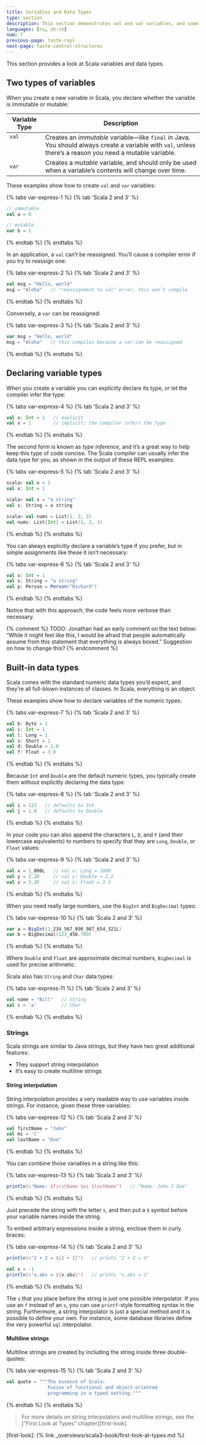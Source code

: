 ```yaml
---
title: Variables and Data Types
type: section
description: This section demonstrates val and var variables, and some common Scala data types.
languages: [ru, zh-cn]
num: 7
previous-page: taste-repl
next-page: taste-control-structures
---
```



This section provides a look at Scala variables and data types.

## Two types of variables

When you create a new variable in Scala, you declare whether the variable is immutable or mutable:

<table>
  <thead>
    <tr>
      <th>Variable Type</th>
      <th>Description</th>
    </tr>
  </thead>
  <tbody>
    <tr>
      <td valign="top"><code>val</code></td>
      <td valign="top">Creates an <em>immutable</em> variable&mdash;like <code>final</code> in Java. You should always create a variable with <code>val</code>, unless there’s a reason you need a mutable variable.</td>
    </tr>
    <tr>
      <td><code>var</code></td>
      <td>Creates a <em>mutable</em> variable, and should only be used when a variable’s contents will change over time.</td>
    </tr>
  </tbody>
</table>

These examples show how to create `val` and `var` variables:

{% tabs var-express-1 %}
{% tab 'Scala 2 and 3' %}

```scala
// immutable
val a = 0

// mutable
var b = 1
```
{% endtab %}
{% endtabs %}

In an application, a `val` can’t be reassigned.
You’ll cause a compiler error if you try to reassign one:

{% tabs var-express-2 %}
{% tab 'Scala 2 and 3' %}

```scala
val msg = "Hello, world"
msg = "Aloha"   // "reassignment to val" error; this won’t compile
```
{% endtab %}
{% endtabs %}

Conversely, a `var` can be reassigned:

{% tabs var-express-3 %}
{% tab 'Scala 2 and 3' %}

```scala
var msg = "Hello, world"
msg = "Aloha"   // this compiles because a var can be reassigned
```
{% endtab %}
{% endtabs %}

## Declaring variable types

When you create a variable you can explicitly declare its type, or let the compiler infer the type:

{% tabs var-express-4 %}
{% tab 'Scala 2 and 3' %}

```scala
val x: Int = 1   // explicit
val x = 1        // implicit; the compiler infers the type
```
{% endtab %}
{% endtabs %}

The second form is known as _type inference_, and it’s a great way to help keep this type of code concise.
The Scala compiler can usually infer the data type for you, as shown in the output of these REPL examples:

{% tabs var-express-5 %}
{% tab 'Scala 2 and 3' %}

```scala
scala> val x = 1
val x: Int = 1

scala> val s = "a string"
val s: String = a string

scala> val nums = List(1, 2, 3)
val nums: List[Int] = List(1, 2, 3)
```
{% endtab %}
{% endtabs %}

You can always explicitly declare a variable’s type if you prefer, but in simple assignments like these it isn’t necessary:

{% tabs var-express-6 %}
{% tab 'Scala 2 and 3' %}

```scala
val x: Int = 1
val s: String = "a string"
val p: Person = Person("Richard")
```
{% endtab %}
{% endtabs %}

Notice that with this approach, the code feels more verbose than necessary.

{% comment %}
TODO: Jonathan had an early comment on the text below: “While it might feel like this, I would be afraid that people automatically assume from this statement that everything is always boxed.” Suggestion on how to change this?
{% endcomment %}

## Built-in data types

Scala comes with the standard numeric data types you’d expect, and they’re all full-blown instances of classes.
In Scala, everything is an object.

These examples show how to declare variables of the numeric types:

{% tabs var-express-7 %}
{% tab 'Scala 2 and 3' %}

```scala
val b: Byte = 1
val i: Int = 1
val l: Long = 1
val s: Short = 1
val d: Double = 2.0
val f: Float = 3.0
```
{% endtab %}
{% endtabs %}

Because `Int` and `Double` are the default numeric types, you typically create them without explicitly declaring the data type:

{% tabs var-express-8 %}
{% tab 'Scala 2 and 3' %}

```scala
val i = 123   // defaults to Int
val j = 1.0   // defaults to Double
```
{% endtab %}
{% endtabs %}

In your code you can also append the characters `L`, `D`, and `F` (and their lowercase equivalents) to numbers to specify that they are `Long`, `Double`, or `Float` values:

{% tabs var-express-9 %}
{% tab 'Scala 2 and 3' %}

```scala
val x = 1_000L   // val x: Long = 1000
val y = 2.2D     // val y: Double = 2.2
val z = 3.3F     // val z: Float = 3.3
```
{% endtab %}
{% endtabs %}

When you need really large numbers, use the `BigInt` and `BigDecimal` types:

{% tabs var-express-10 %}
{% tab 'Scala 2 and 3' %}

```scala
var a = BigInt(1_234_567_890_987_654_321L)
var b = BigDecimal(123_456.789)
```
{% endtab %}
{% endtabs %}

Where `Double` and `Float` are approximate decimal numbers, `BigDecimal` is used for precise arithmetic.

Scala also has `String` and `Char` data types:

{% tabs var-express-11 %}
{% tab 'Scala 2 and 3' %}

```scala
val name = "Bill"   // String
val c = 'a'         // Char
```
{% endtab %}
{% endtabs %}

### Strings

Scala strings are similar to Java strings, but they have two great additional features:

- They support string interpolation
- It’s easy to create multiline strings

#### String interpolation

String interpolation provides a very readable way to use variables inside strings.
For instance, given these three variables:

{% tabs var-express-12 %}
{% tab 'Scala 2 and 3' %}

```scala
val firstName = "John"
val mi = 'C'
val lastName = "Doe"
```
{% endtab %}
{% endtabs %}

You can combine those variables in a string like this:

{% tabs var-express-13 %}
{% tab 'Scala 2 and 3' %}

```scala
println(s"Name: $firstName $mi $lastName")   // "Name: John C Doe"
```
{% endtab %}
{% endtabs %}

Just precede the string with the letter `s`, and then put a `$` symbol before your variable names inside the string.

To embed arbitrary expressions inside a string, enclose them in curly braces:

{% tabs var-express-14 %}
{% tab 'Scala 2 and 3' %}

``` scala
println(s"2 + 2 = ${2 + 2}")   // prints "2 + 2 = 4"

val x = -1
println(s"x.abs = ${x.abs}")   // prints "x.abs = 1"
```
{% endtab %}
{% endtabs %}

The `s` that you place before the string is just one possible interpolator.
If you use an `f` instead of an `s`, you can use `printf`-style formatting syntax in the string.
Furthermore, a string interpolator is just a special method and it is possible to define your own.
For instance, some database libraries define the very powerful `sql` interpolator.

#### Multiline strings

Multiline strings are created by including the string inside three double-quotes:

{% tabs var-express-15 %}
{% tab 'Scala 2 and 3' %}

```scala
val quote = """The essence of Scala:
               Fusion of functional and object-oriented
               programming in a typed setting."""
```
{% endtab %}
{% endtabs %}

> For more details on string interpolators and multiline strings, see the [“First Look at Types” chapter][first-look].

[first-look]: {% link _overviews/scala3-book/first-look-at-types.md %}
